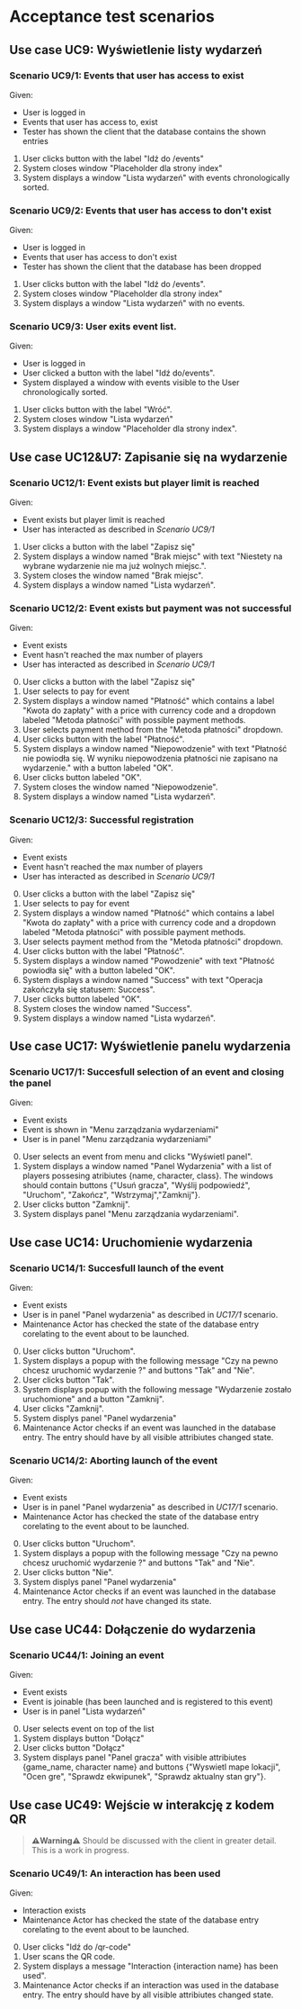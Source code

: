 

# Acceptance test scenarios

## Use case UC9: Wyświetlenie listy wydarzeń

### Scenario UC9/1: Events that user has access to exist
Given:
- User is logged in
- Events that user has access to, exist
- Tester has shown the client that the database contains the shown entries
1. User clicks button with the label "Idź do /events"
2. System closes window "Placeholder dla strony index" 
3. System displays a window "Lista wydarzeń" with events chronologically sorted.
 

### Scenario UC9/2: Events that user has access to don't exist
Given:
- User is logged in
- Events that user has access to don't exist
- Tester has shown the client that the database has been dropped
1. User clicks button with the label "Idź do /events".
2. System closes window "Placeholder dla strony index" 
3. System displays a window "Lista wydarzeń" with no events.

### Scenario UC9/3: User exits event list.
Given:
- User is logged in
- User clicked a button with the label "Idź do/events".
- System displayed a window with events visible to the User chronologically sorted.
1. User clicks button with the label "Wróć".
2. System closes window "Lista wydarzeń"
3. System displays a window "Placeholder dla strony index".

## Use case UC12&U7: Zapisanie się na wydarzenie

### Scenario UC12/1: Event exists but player limit is reached
Given:
- Event exists but player limit is reached
- User has interacted as described in *Scenario UC9/1*
1. User clicks a button with the label "Zapisz się"
2. System displays a window named "Brak miejsc" with text "Niestety na wybrane wydarzenie nie ma już wolnych miejsc.".
4. System closes the window named "Brak miejsc".
5. System displays a window named "Lista wydarzeń".

### Scenario UC12/2: Event exists but payment was not successful
Given:
- Event exists
- Event hasn't reached the max number of players
- User has interacted as described in *Scenario UC9/1*
0. User clicks a button with the label "Zapisz się"
1. User selects to pay for event
2. System displays a window named "Płatność" which contains a label "Kwota do zapłaty" with a price with currency code and a dropdown labeled "Metoda płatności" with possible payment methods.
3. User selects payment method from the "Metoda płatności" dropdown.
4. User clicks button with the label "Płatność".
5. System displays a window named "Niepowodzenie" with text "Płatność nie powiodła się. W wyniku niepowodzenia płatności nie zapisano na wydarzenie." with a button labeled "OK".
6. User clicks button labeled "OK".
7. System closes the window named "Niepowodzenie".
8. System displays a window named "Lista wydarzeń".

### Scenario UC12/3: Successful registration
Given:
- Event exists
- Event hasn't reached the max number of players
- User has interacted as described in *Scenario UC9/1*
0. User clicks a button with the label "Zapisz się"
1. User selects to pay for event
2. System displays a window named "Płatność" which contains a label "Kwota do zapłaty" with a price with currency code and a dropdown labeled "Metoda płatności" with possible payment methods.
3. User selects payment method from the "Metoda płatności" dropdown.
4. User clicks button with the label "Płatność".
5. System displays a window named "Powodzenie" with text "Płatność powiodła się" with a button labeled "OK".
6. System displays a window named "Success" with text "Operacja zakończyła się statusem: Success".
7. User clicks button labeled "OK".
8. System closes the window named "Success".
9. System displays a window named "Lista wydarzeń".

## Use case UC17: Wyświetlenie panelu wydarzenia
### Scenario UC17/1: Succesfull selection of an event and closing the panel
Given:
-  Event exists
-  Event is shown in "Menu zarządzania wydarzeniami"
-  User is in panel "Menu zarządzania wydarzeniami"
0. User selects an event from menu and clicks "Wyświetl panel".
1. System displays a window named "Panel Wydarzenia" with a list of players possesing atribiutes {name, character, class}. The windows should 
contain buttons {"Usuń gracza", "Wyślij podpowiedź", "Uruchom", "Zakończ", "Wstrzymaj","Zamknij"}.
2. User clicks button "Zamknij".
3. System displays panel "Menu zarządzania wydarzeniami".

## Use case UC14: Uruchomienie wydarzenia
### Scenario UC14/1: Succesfull launch of the event
Given:
-  Event exists
-  User is in panel "Panel wydarzenia" as described in *UC17/1* scenario.
-  Maintenance Actor has checked the state of the database entry corelating to the event about to be launched.
0. User clicks button "Uruchom".
1. System displays a popup with the following message "Czy na pewno chcesz uruchomić wydarzenie ?" and buttons "Tak" and "Nie".
2. User clicks button "Tak".
3. System displays popup with the following message "Wydarzenie zostało uruchomione" and a button "Zamknij".
4. User clicks "Zamknij".
5. System displys panel "Panel wydarzenia"
6. Maintenance Actor checks if an event was launched in the database entry. The entry should have by all visible attribiutes changed state.
### Scenario UC14/2: Aborting launch of the event
Given:
-  Event exists
-  User is in panel "Panel wydarzenia" as described in *UC17/1* scenario.
-  Maintenance Actor has checked the state of the database entry corelating to the event about to be launched.
0. User clicks button "Uruchom".
1. System displays a popup with the following message "Czy na pewno chcesz uruchomić wydarzenie ?" and buttons "Tak" and "Nie".
2. User clicks button "Nie".
3. System displys panel "Panel wydarzenia"
4. Maintenance Actor checks if an event was launched in the database entry. The entry should *not* have changed its state.

## Use case UC44: Dołączenie do wydarzenia
### Scenario UC44/1: Joining an event
Given:
- Event exists
- Event is joinable (has been launched and is registered to this event)
- User is in panel "Lista wydarzeń"
0. User selects event on top of the list
1. System displays button "Dołącz"
1. User clicks button "Dołącz"
2. System displays panel "Panel gracza" with visible attribiutes {game_name, character name} and buttons {"Wyswietl mape lokacji", "Ocen gre", "Sprawdz ekwipunek", "Sprawdz aktualny stan gry"}.
## Use case UC49: Wejście w interakcję z kodem QR
>**⚠️Warning⚠️** 
>Should be discussed with the client in greater detail. This is a work in progress.
### Scenario UC49/1: An interaction has been used
Given:
- Interaction exists
- Maintenance Actor has checked the state of the database entry corelating to the event about to be launched.
0. User clicks "Idź do /qr-code"
1. User scans the QR code.
2. System displays a message "Interaction {interaction name} has been used".
3. Maintenance Actor checks if an interaction was used in the database entry. The entry should have by all visible attribiutes changed state.
